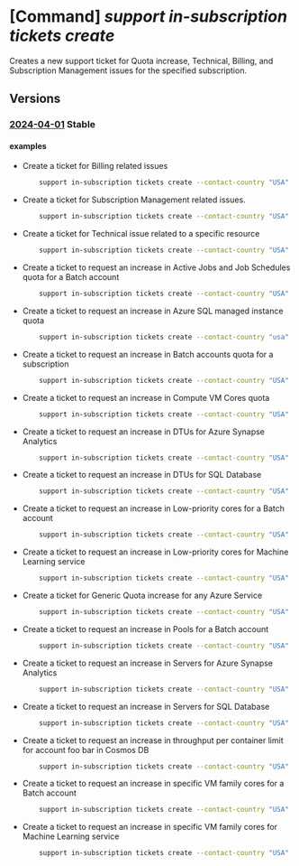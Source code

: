 # [Command] _support in-subscription tickets create_

Creates a new support ticket for Quota increase, Technical, Billing, and Subscription Management issues for the specified subscription.

## Versions

### [2024-04-01](/Resources/mgmt-plane/L3N1YnNjcmlwdGlvbnMve30vcHJvdmlkZXJzL21pY3Jvc29mdC5zdXBwb3J0L3N1cHBvcnR0aWNrZXRzL3t9/2024-04-01.xml) **Stable**

<!-- mgmt-plane /subscriptions/{}/providers/microsoft.support/supporttickets/{} 2024-04-01 -->

#### examples

- Create a ticket for Billing related issues
    ```bash
        support in-subscription tickets create --contact-country "USA" --contact-email "abc@contoso.com" --contact-first-name "Foo" --contact-language "en-us" --contact-last-name "Bar" --contact-method "email" --contact-timezone "Pacific Standard Time" --description "BillingTicketDescription" --advanced-diagnostic-consent "Yes" --problem-classification "/providers/Microsoft.Support/services/BillingServiceNameGuid/problemClassifications/BillingProblemClassificationNameGuid" --severity "minimal" --ticket-name "BillingTestTicketName" --title "BillingTicketTitle"
    ```

- Create a ticket for Subscription Management related issues.
    ```bash
        support in-subscription tickets create --contact-country "USA" --contact-email "abc@contoso.com" --contact-first-name "Foo" --contact-language "en-us" --contact-last-name "Bar" --contact-method "email" --contact-timezone "Pacific Standard Time" --description "SubMgmtTicketDescription" --advanced-diagnostic-consent "Yes" --problem-classification "/providers/Microsoft.Support/services/SubMgmtServiceNameGuid/problemClassifications/SubMgmtProblemClassificationNameGuid" --severity "minimal" --ticket-name "SubMgmtTestTicketName" --title "SubMgmtTicketTitle"
    ```

- Create a ticket for Technical issue related to a specific resource
    ```bash
        support in-subscription tickets create --contact-country "USA" --contact-email "abc@contoso.com" --contact-first-name "Foo" --contact-language "en-us" --contact-last-name "Bar" --contact-method "email" --contact-timezone "Pacific Standard Time" --contact-additional-emails "xyz@contoso.com" "devs@contoso.com"--description "TechnicalTicketDescription" --advanced-diagnostic-consent "Yes" --problem-classification "/providers/Microsoft.Support/services/TechnicalServiceNameGuid/problemClassifications/TechnicalProblemClassificationNameGuid" --severity "minimal" --ticket-name "TechnicalTestTicketName" --title "TechnicalTicketTitle" --technical-resource "/subscriptions/SubscriptionGuid/resourceGroups/RgName/providers/Microsoft.Compute/virtualMachines/RName" --secondary-consent "[{type:VirtualMachineMemoryDump,user-consent:No}]"
    ```

- Create a ticket to request an increase in Active Jobs and Job Schedules quota for a Batch account
    ```bash
        support in-subscription tickets create --contact-country "USA" --contact-email "abc@contoso.com" --contact-first-name "abc" --contact-language "en-us" --contact-last-name "xyz" --contact-method "email" --contact-timezone "Pacific Standard Time" --description "my description" --advanced-diagnostic-consent "Yes" --problem-classification "/providers/Microsoft.Support/services/quota_service_guid/problemClassifications/batch_problemClassification_guid" --severity "moderate" --ticket-name "BatchQuotaIncreaseRequest" --title "Request for Active Jobs and Job Schedules Quota Increase"
    ```

- Create a ticket to request an increase in Azure SQL managed instance quota
    ```bash
        support in-subscription tickets create --contact-country "usa" --contact-email "abc@contoso.com" --contact-first-name "abc" --contact-language "en-us" --contact-last-name "xyz" --contact-method "email" --contact-timezone "Pacific Standard Time" --description "my description" --advanced-diagnostic-consent "Yes" --problem-classification "/providers/Microsoft.Support/services/quota_service_guid/problemClassifications/sql_managedinstance_problemClassification_guid" --severity "moderate" --ticket-name "SQLMIQuotaIncreaseRequest" --title "Request for Azure SQL Managed Instance Quota Increase"
    ```

- Create a ticket to request an increase in Batch accounts quota for a subscription
    ```bash
        support in-subscription tickets create --contact-country "USA" --contact-email "abc@contoso.com" --contact-first-name "abc" --contact-language "en-us" --contact-last-name "xyz" --contact-method "email" --contact-timezone "Pacific Standard Time" --description "my description" --advanced-diagnostic-consent "Yes" --problem-classification "/providers/Microsoft.Support/services/quota_service_guid/problemClassifications/batch_problemClassification_guid" --severity "moderate" --ticket-name "BatchAccountQuotaIncreaseRequest" --title "Request for Batch Accounts Quota Increase"
    ```

- Create a ticket to request an increase in Compute VM Cores quota
    ```bash
        support in-subscription tickets create --contact-country "USA" --contact-email "abc@contoso.com" --contact-first-name "Foo" --contact-language "en-us" --contact-last-name "Bar" --contact-method "email" --contact-timezone "Pacific Standard Time" --description "QuotaTicketDescription" --advanced-diagnostic-consent "Yes" --problem-classification "/providers/Microsoft.Support/services/quota_service_guid/problemClassifications/CoresQuotaProblemClassificationNameGuid" --severity "minimal" --ticket-name "ComputeVMCoresQuotaIncreaseRequest" --title "Request for Compute VM Cores Quota Increase"
    ```

- Create a ticket to request an increase in DTUs for Azure Synapse Analytics
    ```bash
        support in-subscription tickets create --contact-country "USA" --contact-email "abc@contoso.com" --contact-first-name "abc" --contact-language "en-us" --contact-last-name "xyz" --contact-method "email" --contact-timezone "Pacific Standard Time" --description "my description" --advanced-diagnostic-consent "Yes" --problem-classification "/providers/Microsoft.Support/services/quota_service_guid/problemClassifications/sql_datawarehouse_problemClassification_guid" --severity "moderate" --ticket-name "SynapseAnalyticsDTUsQuotaIncreaseRequest" --title "Request for DTUs Quota Increase in Azure Synapse Analytics"
    ```

- Create a ticket to request an increase in DTUs for SQL Database
    ```bash
        support in-subscription tickets create --contact-country "USA" --contact-email "abc@contoso.com" --contact-first-name "abc" --contact-language "en-us" --contact-last-name "xyz" --contact-method "email" --contact-timezone "Pacific Standard Time" --description "my description" --advanced-diagnostic-consent "Yes" --problem-classification "/providers/Microsoft.Support/services/quota_service_guid/problemClassifications/sql_database_problemClassification_guid" --severity "moderate" --ticket-name "SQLDatabaseDTUsQuotaIncreaseRequest" --title "Request for DTUs Quota Increase in SQL Database" --quota-change-version "1.0" --quota-change-subtype "DTUs" --quota-change-requests "[{region:'EastUS',payload:'{ServerName:testserver,NewLimit:54000}'}]"
    ```

- Create a ticket to request an increase in Low-priority cores for a Batch account
    ```bash
        support in-subscription tickets create --contact-country "USA" --contact-email "abc@contoso.com" --contact-first-name "abc" --contact-language "en-us" --contact-last-name "xyz" --contact-method "email" --contact-timezone "Pacific Standard Time" --description "my description" --advanced-diagnostic-consent  "Yes" --problem-classification  --problem classification "/providers/Microsoft.Support/services/quota_service_guid/problemClassifications/batch_problemClassification_guid"  --severity "moderate" --ticket-name "BatchLowPriorityCoresQuotaIncreaseRequest" --title "Request for Low-priority Cores Quota Increase in Batch Account" --quota-change-version "1.0" --quota-change-subtype "Account" --quota-change-requests "[{region:'EastUS',payload:'{AccountName:test,NewLimit:200,Type:LowPriority}'}]"
    ```

- Create a ticket to request an increase in Low-priority cores for Machine Learning service
    ```bash
        support in-subscription tickets create --contact-country "USA" --contact-email "abc@contoso.com" --contact-first-name "abc" --contact-language "en-us" --contact-last-name "xyz" --contact-method "email" --contact-timezone "Pacific Standard Time" --description "my description" --advanced-diagnostic-consent  "Yes" --problem-classification "/providers/Microsoft.Support/services/quota_service_guid/problemClassifications/machine_learning_service_problemClassification_guid" --severity "moderate" --ticket-name "MachineLearningLowPriorityCoresQuotaIncreaseRequest" --title "Request for Low-priority Cores Quota Increase in Machine Learning Service" --quota-change-version "1.0" --quota-change-subtype "BatchAml" --quota-change-requests "[{region:'EastUS',payload:'{NewLimit:200,Type:LowPriority}'}]"
    ```

- Create a ticket for Generic Quota increase for any Azure Service
    ```bash
        support in-subscription tickets create --contact-country "USA" --contact-email "abc@contoso.com" --contact-first-name "Foo" --contact-language "en-us" --contact-last-name "Bar" --contact-method "email" --contact-timezone "Pacific Standard Time" --description "QuotaTicketDescription" --advanced-diagnostic-consent "Yes" --problem-classification "/providers/Microsoft.Support/services/QuotaServiceNameGuid/problemClassifications/GenericProblemClassificationNameGuid" --severity "minimal" --ticket-name "GenericQuotaIncreaseRequest" --title "Request for Generic Quota Increase"
    ```

- Create a ticket to request an increase in Pools for a Batch account
    ```bash
        support in-subscription tickets create --contact-country "USA" --contact-email "abc@contoso.com" --contact-first-name "Foo" --contact-language "en-us" --contact-last-name "Bar" --contact-method "email" --contact-timezone "Pacific Standard Time" --description "QuotaTicketDescription" --advanced-diagnostic-consent  "Yes" --problem-classification  "/providers/Microsoft.Support/services/quota_service_guid/problemClassifications/batch_problemClassification_guid" --severity "minimal" --ticket-name "BatchPoolsQuotaIncreaseRequest" --title "Request for Pools Quota Increase in Batch Account" --quota-change-version "1.0" --quota-change-requests [0].region="WESTUS" --quota-change-requests [0].payload="{AccountName: test, NewLimit: 102, Type: Pools}" --quota-change-subtype "Account"
    ```

- Create a ticket to request an increase in Servers for Azure Synapse Analytics
    ```bash
        support in-subscription tickets create --contact-country "USA" --contact-email "abc@contoso.com" --contact-first-name "abc" --contact-language "en-us" --contact-last-name "xyz" --contact-method "email" --contact-timezone "Pacific Standard Time" --description "my description" --advanced-diagnostic-consent  "Yes" --problem-classification "/providers/Microsoft.Support/services/quota_service_guid/problemClassifications/sql_datawarehouse_problemClassification_guid" --severity "moderate" --ticket-name "SynapseAnalyticsServersQuotaIncreaseRequest" --title "Request for Servers Quota Increase in Azure Synapse Analytics" --quota-change-version "1.0" --quota-change-subtype "Servers" --quota-change-requests "[{region:'EastUS',payload:'{NewLimit:200}'}]"
    ```

- Create a ticket to request an increase in Servers for SQL Database
    ```bash
        support in-subscription tickets create --contact-country "USA" --contact-email "abc@contoso.com" --contact-first-name "abc" --contact-language "en-us" --contact-last-name "xyz" --contact-method "email" --contact-timezone "Pacific Standard Time" --description "my description" --advanced-diagnostic-consent  "Yes" --problem-classification "/providers/Microsoft.Support/services/quota_service_guid/problemClassifications/sql_database_problemClassification_guid"--severity "moderate" --ticket-name "SQLDatabaseServersQuotaIncreaseRequest" --title "Request for Servers Quota Increase in SQL Database" --quota-change-version "1.0" --quota-change-subtype "Servers" --quota-change-requests "[{region:EastUS,payload:'{NewLimit:200}'}]"
    ```

- Create a ticket to request an increase in throughput per container limit for account foo bar in Cosmos DB
    ```bash
        support in-subscription tickets create --contact-country "USA" --contact-email "abc@contoso.com" --contact-first-name "abc" --contact-language "en-us" --contact-last-name "xyz" --contact-method "email" --contact-timezone "Pacific Standard Time" --description "Increase the maximum throughput per container limit to 10000 for account foo bar" --advanced-diagnostic-consent  "Yes" --problem-classification  "/providers/Microsoft.Support/services/quota_service_guid/problemClassifications/cosmosdb_problemClassification_guid" --severity "moderate" --ticket-name "CosmosDBThroughputQuotaIncreaseRequest" --title "Request for Throughput Quota Increase in Cosmos DB"
    ```

- Create a ticket to request an increase in specific VM family cores for a Batch account
    ```bash
        support in-subscription tickets create --contact-country "USA" --contact-email "abc@contoso.com" --contact-first-name "abc" --contact-language "en-us" --contact-last-name "xyz" --contact-method "email" --contact-timezone "Pacific Standard Time" --description "my description" --advanced-diagnostic-consent "Yes" --problem-classification "/providers/Microsoft.Support/services/quota_service_guid/problemClassifications/batch_problemClassification_guid" --severity "moderate" --ticket-name "BatchVMFamilyCoresQuotaIncreaseRequest" --title "Request for VM Family Cores Quota Increase in Batch Account" --quota-change-version "1.0" --quota-change-subtype "Account" --quota-change-requests "[{region:'EastUS',payload:'{AccountName:test,VMFamily:standardA0_A7Family,NewLimit:200,Type:Dedicated}'}]"
    ```

- Create a ticket to request an increase in specific VM family cores for Machine Learning service
    ```bash
        support in-subscription tickets create --contact-country "USA" --contact-email "abc@contoso.com" --contact-first-name "abc" --contact-language "en-us" --contact-last-name "xyz" --contact-method "email" --contact-timezone "Pacific Standard Time" --description "my description" --advanced-diagnostic-consent "Yes" --problem-classification "/providers/Microsoft.Support/services/quota_service_guid/problemClassifications/machine_learning_service_problemClassification_guid" --severity "moderate" --ticket-name "MachineLearningVMFamilyCoresQuotaIncreaseRequest" --title "Request for VM Family Cores Quota Increase in Machine Learning Service" --quota-change-version "1.0" --quota-change-subtype "BatchAml" --quota-change-requests "[{region:'EastUS',payload:'{VMFamily:standardA0_A7Family,NewLimit:200,Type:Dedicated}'}]"
    ```
